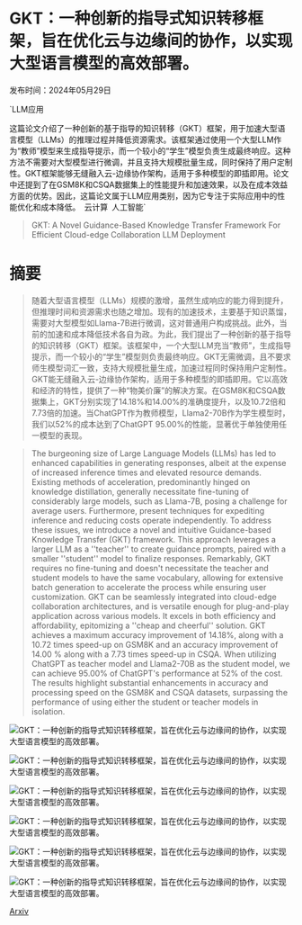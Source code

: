 # GKT：一种创新的指导式知识转移框架，旨在优化云与边缘间的协作，以实现大型语言模型的高效部署。

发布时间：2024年05月29日

`LLM应用

这篇论文介绍了一种创新的基于指导的知识转移（GKT）框架，用于加速大型语言模型（LLMs）的推理过程并降低资源需求。该框架通过使用一个大型LLM作为“教师”模型来生成指导提示，而一个较小的“学生”模型负责生成最终响应。这种方法不需要对大型模型进行微调，并且支持大规模批量生成，同时保持了用户定制性。GKT框架能够无缝融入云-边缘协作架构，适用于多种模型的即插即用。论文中还提到了在GSM8K和CSQA数据集上的性能提升和加速效果，以及在成本效益方面的优势。因此，这篇论文属于LLM应用类别，因为它专注于实际应用中的性能优化和成本降低。` `云计算` `人工智能`

> GKT: A Novel Guidance-Based Knowledge Transfer Framework For Efficient Cloud-edge Collaboration LLM Deployment

# 摘要

> 随着大型语言模型（LLMs）规模的激增，虽然生成响应的能力得到提升，但推理时间和资源需求也随之增加。现有的加速技术，主要基于知识蒸馏，需要对大型模型如Llama-7B进行微调，这对普通用户构成挑战。此外，当前的加速和成本降低技术各自为政。为此，我们提出了一种创新的基于指导的知识转移（GKT）框架。该框架中，一个大型LLM充当“教师”，生成指导提示，而一个较小的“学生”模型则负责最终响应。GKT无需微调，且不要求师生模型词汇一致，支持大规模批量生成，加速过程同时保持用户定制性。GKT能无缝融入云-边缘协作架构，适用于多种模型的即插即用。它以高效和经济的特性，提供了一种“物美价廉”的解决方案。在GSM8K和CSQA数据集上，GKT分别实现了14.18%和14.00%的准确度提升，以及10.72倍和7.73倍的加速。当ChatGPT作为教师模型，Llama2-70B作为学生模型时，我们以52%的成本达到了ChatGPT 95.00%的性能，显著优于单独使用任一模型的表现。

> The burgeoning size of Large Language Models (LLMs) has led to enhanced capabilities in generating responses, albeit at the expense of increased inference times and elevated resource demands. Existing methods of acceleration, predominantly hinged on knowledge distillation, generally necessitate fine-tuning of considerably large models, such as Llama-7B, posing a challenge for average users. Furthermore, present techniques for expediting inference and reducing costs operate independently. To address these issues, we introduce a novel and intuitive Guidance-based Knowledge Transfer (GKT) framework. This approach leverages a larger LLM as a ''teacher'' to create guidance prompts, paired with a smaller ''student'' model to finalize responses. Remarkably, GKT requires no fine-tuning and doesn't necessitate the teacher and student models to have the same vocabulary, allowing for extensive batch generation to accelerate the process while ensuring user customization. GKT can be seamlessly integrated into cloud-edge collaboration architectures, and is versatile enough for plug-and-play application across various models. It excels in both efficiency and affordability, epitomizing a ''cheap and cheerful'' solution. GKT achieves a maximum accuracy improvement of 14.18%, along with a 10.72 times speed-up on GSM8K and an accuracy improvement of 14.00 % along with a 7.73 times speed-up in CSQA. When utilizing ChatGPT as teacher model and Llama2-70B as the student model, we can achieve 95.00% of ChatGPT's performance at 52% of the cost. The results highlight substantial enhancements in accuracy and processing speed on the GSM8K and CSQA datasets, surpassing the performance of using either the student or teacher models in isolation.

![GKT：一种创新的指导式知识转移框架，旨在优化云与边缘间的协作，以实现大型语言模型的高效部署。](../../../paper_images/2405.19635/x1.png)

![GKT：一种创新的指导式知识转移框架，旨在优化云与边缘间的协作，以实现大型语言模型的高效部署。](../../../paper_images/2405.19635/x2.png)

![GKT：一种创新的指导式知识转移框架，旨在优化云与边缘间的协作，以实现大型语言模型的高效部署。](../../../paper_images/2405.19635/x3.png)

![GKT：一种创新的指导式知识转移框架，旨在优化云与边缘间的协作，以实现大型语言模型的高效部署。](../../../paper_images/2405.19635/x4.png)

![GKT：一种创新的指导式知识转移框架，旨在优化云与边缘间的协作，以实现大型语言模型的高效部署。](../../../paper_images/2405.19635/x5.png)

![GKT：一种创新的指导式知识转移框架，旨在优化云与边缘间的协作，以实现大型语言模型的高效部署。](../../../paper_images/2405.19635/x6.png)

[Arxiv](https://arxiv.org/abs/2405.19635)